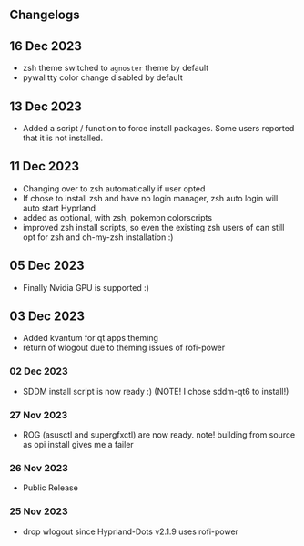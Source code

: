 ## Changelogs

## 16 Dec 2023
- zsh theme switched to `agnoster` theme by default
- pywal tty color change disabled by default

## 13 Dec 2023
- Added a script / function to force install packages. Some users reported that it is not installed.

## 11 Dec 2023
- Changing over to zsh automatically if user opted
- If chose to install zsh and have no login manager, zsh auto login will auto start Hyprland
- added as optional, with zsh, pokemon colorscripts
- improved zsh install scripts, so even the existing zsh users of can still opt for zsh and oh-my-zsh installation :)

## 05 Dec 2023
- Finally Nvidia GPU is supported :)

## 03 Dec 2023
- Added kvantum for qt apps theming
- return of wlogout due to theming issues of rofi-power

### 02 Dec 2023
- SDDM install script is now ready :) (NOTE! I chose sddm-qt6 to install!)

### 27 Nov 2023
- ROG (asusctl and supergfxctl) are now ready. note! building from source as opi install gives me a failer

### 26 Nov 2023
- Public Release

### 25 Nov 2023
- drop wlogout since Hyprland-Dots v2.1.9 uses rofi-power



